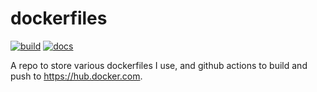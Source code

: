 # dockerfiles

[![build](https://github.com/craighurley/dockerfiles/workflows/build/badge.svg)](https://github.com/craighurley/dockerfiles/actions/workflows/build.yaml) [![docs](https://github.com/craighurley/dockerfiles/workflows/docs/badge.svg)](https://github.com/craighurley/dockerfiles/actions/workflows/docs.yaml)

A repo to store various dockerfiles I use, and github actions to build and push to <https://hub.docker.com>.
